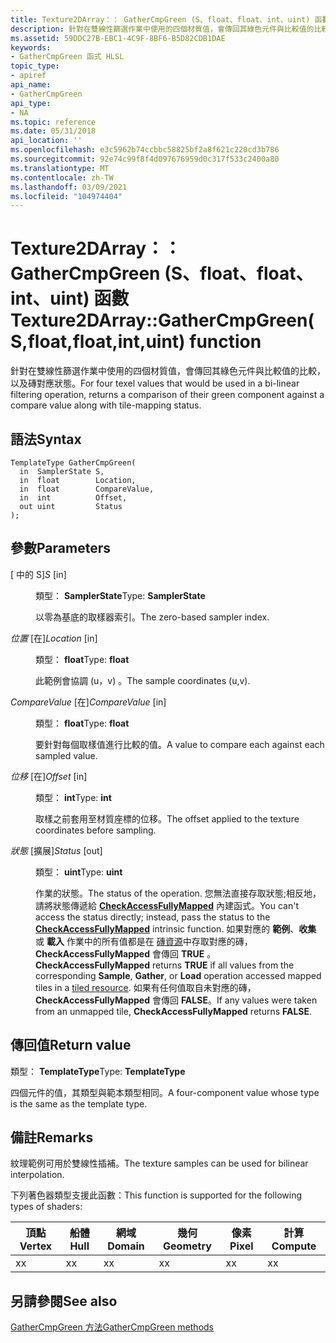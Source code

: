 ```yaml
---
title: Texture2DArray：： GatherCmpGreen (S、float、float、int、uint) 函數
description: 針對在雙線性篩選作業中使用的四個材質值，會傳回其綠色元件與比較值的比較，以及磚對應狀態。 |Texture2DArray：： GatherCmpGreen (S、float、float、int、uint) 函數
ms.assetid: 59DDC27B-EBC1-4C9F-8BF6-B5D82CDB1DAE
keywords:
- GatherCmpGreen 函式 HLSL
topic_type:
- apiref
api_name:
- GatherCmpGreen
api_type:
- NA
ms.topic: reference
ms.date: 05/31/2018
api_location: ''
ms.openlocfilehash: e3c5962b74ccbbc58825bf2a8f621c220cd3b786
ms.sourcegitcommit: 92e74c99f8f4d097676959d0c317f533c2400a80
ms.translationtype: MT
ms.contentlocale: zh-TW
ms.lasthandoff: 03/09/2021
ms.locfileid: "104974404"
---
```

# <a name="texture2darraygathercmpgreensfloatfloatintuint-function"></a><span data-ttu-id="def6c-105">Texture2DArray：： GatherCmpGreen (S、float、float、int、uint) 函數</span><span class="sxs-lookup"><span data-stu-id="def6c-105">Texture2DArray::GatherCmpGreen(S,float,float,int,uint) function</span></span>

<span data-ttu-id="def6c-106">針對在雙線性篩選作業中使用的四個材質值，會傳回其綠色元件與比較值的比較，以及磚對應狀態。</span><span class="sxs-lookup"><span data-stu-id="def6c-106">For four texel values that would be used in a bi-linear filtering operation, returns a comparison of their green component against a compare value along with tile-mapping status.</span></span>

## <a name="syntax"></a><span data-ttu-id="def6c-107">語法</span><span class="sxs-lookup"><span data-stu-id="def6c-107">Syntax</span></span>


``` syntax
TemplateType GatherCmpGreen(
  in  SamplerState S,
  in  float        Location,
  in  float        CompareValue,
  in  int          Offset,
  out uint         Status
);
```



## <a name="parameters"></a><span data-ttu-id="def6c-108">參數</span><span class="sxs-lookup"><span data-stu-id="def6c-108">Parameters</span></span>

<dl> <dt>

<span data-ttu-id="def6c-109"> \[ 中的 S\]</span><span class="sxs-lookup"><span data-stu-id="def6c-109">*S* \[in\]</span></span>
</dt> <dd>

<span data-ttu-id="def6c-110">類型： **SamplerState**</span><span class="sxs-lookup"><span data-stu-id="def6c-110">Type: **SamplerState**</span></span>

<span data-ttu-id="def6c-111">以零為基底的取樣器索引。</span><span class="sxs-lookup"><span data-stu-id="def6c-111">The zero-based sampler index.</span></span>

</dd> <dt>

<span data-ttu-id="def6c-112">*位置* \[在\]</span><span class="sxs-lookup"><span data-stu-id="def6c-112">*Location* \[in\]</span></span>
</dt> <dd>

<span data-ttu-id="def6c-113">類型： **float**</span><span class="sxs-lookup"><span data-stu-id="def6c-113">Type: **float**</span></span>

<span data-ttu-id="def6c-114">此範例會協調 (u，v) 。</span><span class="sxs-lookup"><span data-stu-id="def6c-114">The sample coordinates (u,v).</span></span>

</dd> <dt>

<span data-ttu-id="def6c-115">*CompareValue* \[在\]</span><span class="sxs-lookup"><span data-stu-id="def6c-115">*CompareValue* \[in\]</span></span>
</dt> <dd>

<span data-ttu-id="def6c-116">類型： **float**</span><span class="sxs-lookup"><span data-stu-id="def6c-116">Type: **float**</span></span>

<span data-ttu-id="def6c-117">要針對每個取樣值進行比較的值。</span><span class="sxs-lookup"><span data-stu-id="def6c-117">A value to compare each against each sampled value.</span></span>

</dd> <dt>

<span data-ttu-id="def6c-118">*位移* \[在\]</span><span class="sxs-lookup"><span data-stu-id="def6c-118">*Offset* \[in\]</span></span>
</dt> <dd>

<span data-ttu-id="def6c-119">類型： **int**</span><span class="sxs-lookup"><span data-stu-id="def6c-119">Type: **int**</span></span>

<span data-ttu-id="def6c-120">取樣之前套用至材質座標的位移。</span><span class="sxs-lookup"><span data-stu-id="def6c-120">The offset applied to the texture coordinates before sampling.</span></span>

</dd> <dt>

<span data-ttu-id="def6c-121">*狀態* \[擴展\]</span><span class="sxs-lookup"><span data-stu-id="def6c-121">*Status* \[out\]</span></span>
</dt> <dd>

<span data-ttu-id="def6c-122">類型： **uint**</span><span class="sxs-lookup"><span data-stu-id="def6c-122">Type: **uint**</span></span>

<span data-ttu-id="def6c-123">作業的狀態。</span><span class="sxs-lookup"><span data-stu-id="def6c-123">The status of the operation.</span></span> <span data-ttu-id="def6c-124">您無法直接存取狀態;相反地，請將狀態傳遞給 [**CheckAccessFullyMapped**](checkaccessfullymapped.md) 內建函式。</span><span class="sxs-lookup"><span data-stu-id="def6c-124">You can't access the status directly; instead, pass the status to the [**CheckAccessFullyMapped**](checkaccessfullymapped.md) intrinsic function.</span></span> <span data-ttu-id="def6c-125">如果對應的 **範例**、**收集** 或 **載入** 作業中的所有值都是在 [磚資源](/windows/desktop/direct3d11/direct3d-11-2-features)中存取對應的磚， **CheckAccessFullyMapped** 會傳回 **TRUE** 。</span><span class="sxs-lookup"><span data-stu-id="def6c-125">**CheckAccessFullyMapped** returns **TRUE** if all values from the corresponding **Sample**, **Gather**, or **Load** operation accessed mapped tiles in a [tiled resource](/windows/desktop/direct3d11/direct3d-11-2-features).</span></span> <span data-ttu-id="def6c-126">如果有任何值取自未對應的磚， **CheckAccessFullyMapped** 會傳回 **FALSE**。</span><span class="sxs-lookup"><span data-stu-id="def6c-126">If any values were taken from an unmapped tile, **CheckAccessFullyMapped** returns **FALSE**.</span></span>

</dd> </dl>

## <a name="return-value"></a><span data-ttu-id="def6c-127">傳回值</span><span class="sxs-lookup"><span data-stu-id="def6c-127">Return value</span></span>

<span data-ttu-id="def6c-128">類型： **TemplateType**</span><span class="sxs-lookup"><span data-stu-id="def6c-128">Type: **TemplateType**</span></span>

<span data-ttu-id="def6c-129">四個元件的值，其類型與範本類型相同。</span><span class="sxs-lookup"><span data-stu-id="def6c-129">A four-component value whose type is the same as the template type.</span></span>

## <a name="remarks"></a><span data-ttu-id="def6c-130">備註</span><span class="sxs-lookup"><span data-stu-id="def6c-130">Remarks</span></span>

<span data-ttu-id="def6c-131">紋理範例可用於雙線性插補。</span><span class="sxs-lookup"><span data-stu-id="def6c-131">The texture samples can be used for bilinear interpolation.</span></span>

<span data-ttu-id="def6c-132">下列著色器類型支援此函數：</span><span class="sxs-lookup"><span data-stu-id="def6c-132">This function is supported for the following types of shaders:</span></span>



| <span data-ttu-id="def6c-133">頂點</span><span class="sxs-lookup"><span data-stu-id="def6c-133">Vertex</span></span> | <span data-ttu-id="def6c-134">船體</span><span class="sxs-lookup"><span data-stu-id="def6c-134">Hull</span></span> | <span data-ttu-id="def6c-135">網域</span><span class="sxs-lookup"><span data-stu-id="def6c-135">Domain</span></span> | <span data-ttu-id="def6c-136">幾何</span><span class="sxs-lookup"><span data-stu-id="def6c-136">Geometry</span></span> | <span data-ttu-id="def6c-137">像素</span><span class="sxs-lookup"><span data-stu-id="def6c-137">Pixel</span></span> | <span data-ttu-id="def6c-138">計算</span><span class="sxs-lookup"><span data-stu-id="def6c-138">Compute</span></span> |
|--------|------|--------|----------|-------|---------|
| <span data-ttu-id="def6c-139">x</span><span class="sxs-lookup"><span data-stu-id="def6c-139">x</span></span>      | <span data-ttu-id="def6c-140">x</span><span class="sxs-lookup"><span data-stu-id="def6c-140">x</span></span>    | <span data-ttu-id="def6c-141">x</span><span class="sxs-lookup"><span data-stu-id="def6c-141">x</span></span>      | <span data-ttu-id="def6c-142">x</span><span class="sxs-lookup"><span data-stu-id="def6c-142">x</span></span>        | <span data-ttu-id="def6c-143">x</span><span class="sxs-lookup"><span data-stu-id="def6c-143">x</span></span>     | <span data-ttu-id="def6c-144">x</span><span class="sxs-lookup"><span data-stu-id="def6c-144">x</span></span>       |



 

## <a name="see-also"></a><span data-ttu-id="def6c-145">另請參閱</span><span class="sxs-lookup"><span data-stu-id="def6c-145">See also</span></span>

<dl> <dt>

[<span data-ttu-id="def6c-146">GatherCmpGreen 方法</span><span class="sxs-lookup"><span data-stu-id="def6c-146">GatherCmpGreen methods</span></span>](texture2darray-gathercmpgreen.md)
</dt> </dl>

 

 
